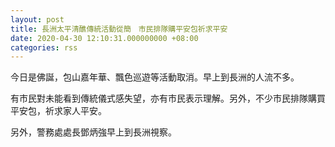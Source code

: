 ```yaml
---
layout: post
title: 長洲太平清醮傳統活動從簡　市民排隊購平安包祈求平安
date: 2020-04-30 12:10:31.000000000 +08:00
categories: rss
---
```


今日是佛誕，包山嘉年華、飄色巡遊等活動取消。早上到長洲的人流不多。

有市民對未能看到傳統儀式感失望，亦有市民表示理解。另外，不少市民排隊購買平安包，祈求家人平安。

另外，警務處處長鄧炳強早上到長洲視察。
